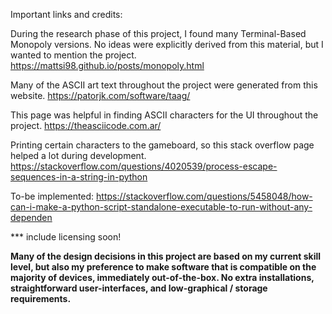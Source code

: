 Important links and credits:

During the research phase of this project, I found many Terminal-Based Monopoly versions. No ideas were explicitly derived from this material, but I wanted to mention the project. 
https://mattsi98.github.io/posts/monopoly.html

Many of the ASCII art text throughout the project were generated from this website. 
https://patorjk.com/software/taag/

This page was helpful in finding ASCII characters for the UI throughout the project. 
https://theasciicode.com.ar/

Printing certain characters to the gameboard, so this stack overflow page helped a lot during development. 
https://stackoverflow.com/questions/4020539/process-escape-sequences-in-a-string-in-python 

To-be implemented: 
https://stackoverflow.com/questions/5458048/how-can-i-make-a-python-script-standalone-executable-to-run-without-any-dependen


*** include licensing soon!

**Many of the design decisions in this project are based on my current skill level, but also my preference to make software that is compatible on the majority of devices, immediately out-of-the-box. No extra installations, straightforward user-interfaces, and low-graphical / storage requirements.** 